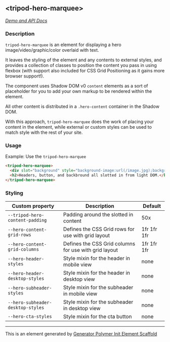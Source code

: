 ## &lt;tripod-hero-marquee&gt;

*[Demo and API Docs](http://engineering.photoshelter.com/tripod-hero-marquee/)*

### Description

`tripod-hero-marquee` is an element for displaying a hero image/video/graphic/color overlaid with text.

It leaves the styling of the element and any contents to external
styles, and provides a collection of classes to position the content you
pass in using flexbox (with support also included for CSS Grid Positioning as
it gains more browser support!).

The component uses Shadow DOM v0 `content` elements as a sort of placeholder for you
to add your own markup to be rendered within the element.

All other content is distributed in a `.hero-content` container in the Shadow DOM.

With this approach, `tripod-hero-marquee` does the work of placing your content in the element,
while external or custom styles can be used to match style with the rest of your site.

### Usage

Example: Use the `tripod-hero-marquee`
```html
<tripod-hero-marquee>
  <div slot="background" style="background-image:url(/image.jpg);background-size:cover;"></div>
  <h2>Headers, button, and backbround all slotted in from light DOM.</h2>
</tripod-hero-marquee>
```

### Styling

Custom property                  | Description                            | Default
---------------------------------|----------------------------------------|--------------------
`--tripod-hero-content-padding`     | Padding around the slotted in content                   | 50x
`--hero-content-grid-rows`    | Defines the CSS Grid rows for use with grid layout                  | 1fr 1fr 1fr
`--hero-content-grid-columns`    | Defines the CSS Grid columns for use with grid layout                  | 1fr 1fr 1fr
`--hero-header-styles`     | Style mixin for the header in mobile view | none
`--hero-header-desktop-styles` | Style mixin for the header in desktop view | none
`--hero-subheader-styles`     | Style mixin for the subheader in mobile view | none
`--hero-subheader-desktop-styles` | Style mixin for the subheader in desktop view | none
`--hero-cta-styles`     | Style mixin for the cta button | none

----

This is an element generated by [Generator Polymer Init Element Scaffold](https://github.com/photoshelter/generator-polymer-init-element-scaffold)
